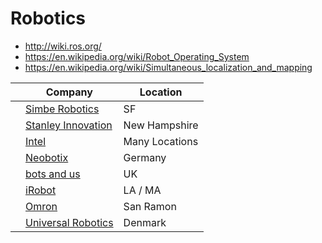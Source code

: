 # Robotics

* http://wiki.ros.org/
* https://en.wikipedia.org/wiki/Robot_Operating_System
* https://en.wikipedia.org/wiki/Simultaneous_localization_and_mapping


| |Company | Location | 
|---|---|---|
| |[Simbe Robotics](https://jobs.lever.co/simberobotics.com/4952daea-00f4-419d-a613-18a0308c6b83) | SF |
| |[Stanley Innovation](https://stanleyinnovation.com/contact-us/) | New Hampshire |
| |[Intel](https://jobs.intel.com/ListJobs/ByCustom/Intel-Job-Category/Keyword-Intern-Student/Page-2) | Many Locations |
| |[Neobotix](https://www.neobotix-robots.com/company-jobs.html) | Germany |
| |[bots and us](https://www.botsandus.com/about/) | UK |
| |[iRobot](https://careers-irobot.icims.com/jobs/3921/robotics-%26-vision-intern/job) | LA / MA|
| |[Omron](https://recruiting.adp.com/srccar/public/RTI.home?c=1087941&d=OMRON_USA#/)| San Ramon|
| |[Universal Robotics](https://www.universal-robots.com/career/available-jobs/) | Denmark |
